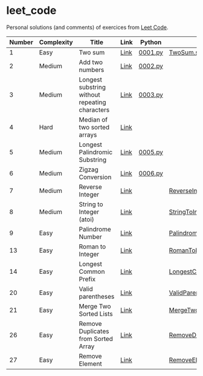 # leet_code

Personal solutions (and comments) of exercices from [Leet Code](https://leetcode.com).

| Number | Complexity | Title                                          | Link                                                                                             | Python                                       | Scala                                                                                                   |
|--------|------------|------------------------------------------------|--------------------------------------------------------------------------------------------------|----------------------------------------------|---------------------------------------------------------------------------------------------------------|
| 1      | Easy       | Two sum                                        | [Link](https://leetcode.com/problems/two-sum/description/)                                       | [0001.py](../master/src/main/python/0001.py) | [TwoSum.scala](../master/src/main/scala/TwoSum.scala)                                                   |
| 2      | Medium     | Add two numbers                                | [Link](https://leetcode.com/problems/add-two-numbers/description/)                               | [0002.py](../master/src/main/python/0002.py) | []()                                                                                                    |
| 3      | Medium     | Longest substring without repeating characters | [Link](https://leetcode.com/problems/longest-substring-without-repeating-characters/description/) | [0003.py](../master/src/main/python/0003.py) | []()                                                                                                    |
| 4      | Hard       | Median of two sorted arrays                    | [Link](https://leetcode.com/problems/median-of-two-sorted-arrays/description/)                   | [](../master/src/main/python/0004.py)        | []()                                                                                                    |
| 5      | Medium     | Longest Palindromic Substring                  | [Link](https://leetcode.com/problems/longest-substring-without-repeating-characters/description/) | [0005.py](../master/src/main/python/0005.py) | []()                                                                                                    |
| 6      | Medium     | Zigzag Conversion                              | [Link](https://leetcode.com/problems/zigzag-conversion/description/)                             | [0006.py](../master/src/main/python/0006.py) | []()                                                                                                    |
| 7      | Medium     | Reverse Integer                                | [Link](https://leetcode.com/problems/reverse-integer)                              | [](../master/src/main/python/0007.py)        | [ReverseInteger.scala](../master/src/main/scala/ReverseInteger.scala)                                   |
| 8      | Medium     | String to Integer (atoi)                       | [Link](https://leetcode.com/problems/string-to-integer-atoi)                              | [](../master/src/main/python/0008.py)        | [StringToInteger.scala](../master/src/main/scala/StringToInteger.scala)                                  |
| 9      | Easy       | Palindrome Number                              | [Link](https://leetcode.com/problems/palindrome-number/description/)                             | [](../master/src/main/python/0009.py)        | [PalindromeNumber.scala](../master/src/main/scala/PalindromeNumber.scala)                               |
| 13     | Easy       | Roman to Integer                               | [Link](https://leetcode.com/problems/roman-to-integer/description)                               | [](../master/src/main/python/0013.py)        | [RomanToInteger.scala](../master/src/main/scala/RomanToInteger.scala)                                   |
| 14     | Easy       | Longest Common Prefix                          | [Link](https://leetcode.com/problems/longest-common-prefix/description)                          | [](../master/src/main/python/0014.py)        | [LongestCommonPrefix.scala](../master/src/main/scala/LongestCommonPrefix.scala)                         |
| 20     | Easy       | Valid parentheses                              | [Link](https://leetcode.com/problems/valid-parentheses/description)                              | [](../master/src/main/python/0020.py)        | [ValidParentheses.scala](../master/src/main/scala/ValidParentheses.scala)                               |
| 21     | Easy       | Merge Two Sorted Lists                         | [Link](https://leetcode.com/problems/merge-two-sorted-lists/description)                         | [](../master/src/main/python/0021.py)        | [MergeTwoSortedLists.scala](../master/src/main/scala/MergeTwoSortedLists.scala)                         |
| 26     | Easy       | Remove Duplicates from Sorted Array            | [Link](https://leetcode.com/problems/remove-duplicates-from-sorted-array/description)            | [](../master/src/main/python/0026.py)        | [RemoveDuplicatesFromSortedArray.scala](../master/src/main/scala/RemoveDuplicatesFromSortedArray.scala) |
| 27     | Easy       | Remove Element                                 | [Link](https://leetcode.com/problems/remove-element/description)                                 | [](../master/src/main/python/0027.py)        | [RemoveElement.scala](../master/src/main/scala/RemoveElement.scala)                                     |